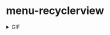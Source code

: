 # menu-recyclerview

<details>
  <summary>GIF</summary>
  
  ![taco_gif2 (1)](https://user-images.githubusercontent.com/64361468/159652317-e78880f9-6f77-4214-ba8b-f02b9188d7a2.gif)
</details>
